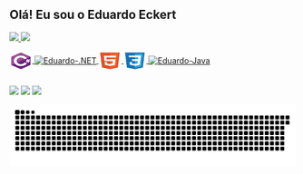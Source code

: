 ## Olá! Eu sou o Eduardo Eckert
<div>
  <a href="https://github.com/eduardoeckert">
  <img height="160em" src="https://github-readme-stats.vercel.app/api?username=EduardoEckert&show_icons=true&theme=dracula&include_all_commits=true&count_private=true"/>
  <img height="150em" src="https://github-readme-stats.vercel.app/api/top-langs/?username=EduardoEckert&layout=compact&langs_count=7&theme=dracula"/>
</div>
<div style="display: inline_block"><br>
  <img align="center" alt="Eduardo-Csharp" height="30" width="40" src="https://raw.githubusercontent.com/devicons/devicon/master/icons/csharp/csharp-original.svg">
  <img align="center" alt="Eduardo-.NET" height="30" width="40" src="https://cdn.jsdelivr.net/gh/devicons/devicon/icons/dotnetcore/dotnetcore-original.svg" >
  <img align="center" alt="Eduardo-HTML" height="30" width="40" src="https://raw.githubusercontent.com/devicons/devicon/master/icons/html5/html5-original.svg">
  <img align="center" alt="Eduardo-CSS" height="30" width="40" src="https://raw.githubusercontent.com/devicons/devicon/master/icons/css3/css3-original.svg">
  <img align="center" alt="Eduardo-Java" height="30" width="40" src="https://cdn.jsdelivr.net/gh/devicons/devicon/icons/java/java-plain.svg"  >
</div>
  
  ##
  
  <div>
      <a href="https://www.linkedin.com/in/eduardo-eckert-9432b61b1/" target="_blank"><img src="https://img.shields.io/badge/-LinkedIn-%230077B5?style=for-the-badge&logo=linkedin&logoColor=white" target="_blank"></a>
  <a href = "mailto:contatoeduardo_sperfeld@hotmail.com"><img src="https://img.shields.io/badge/Microsoft_Outlook-0078D4?style=for-the-badge&logo=microsoft-outlook&logoColor=white" target="_blank"></a>
      <a href="https://www.instagram.com/edueckert_/" target="_blank"><img src="https://img.shields.io/badge/-Instagram-%23E4405F?style=for-the-badge&logo=instagram&logoColor=white" target="_blank"></a>
    
![Snake animation](https://github.com/EduardoEckert/EduardoEckert/blob/output/github-contribution-grid-snake.svg)
    
  </div>
  

